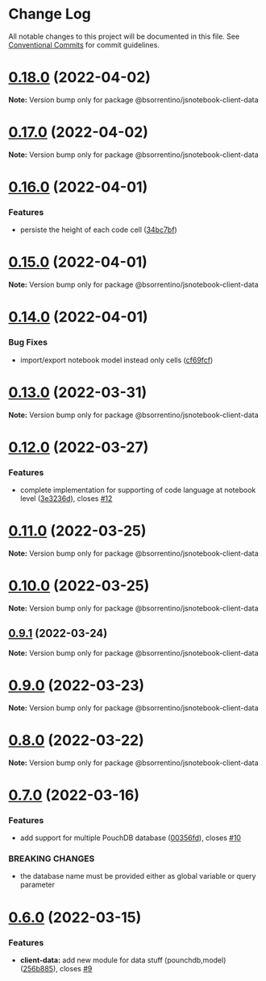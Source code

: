 # Change Log

All notable changes to this project will be documented in this file.
See [Conventional Commits](https://conventionalcommits.org) for commit guidelines.

# [0.18.0](https://github.com/bsorrentino/js-notebook/compare/v0.17.0...v0.18.0) (2022-04-02)

**Note:** Version bump only for package @bsorrentino/jsnotebook-client-data





# [0.17.0](https://github.com/bsorrentino/js-notebook/compare/v0.16.0...v0.17.0) (2022-04-02)

**Note:** Version bump only for package @bsorrentino/jsnotebook-client-data





# [0.16.0](https://github.com/bsorrentino/js-notebook/compare/v0.15.0...v0.16.0) (2022-04-01)


### Features

* persiste the height of each code cell ([34bc7bf](https://github.com/bsorrentino/js-notebook/commit/34bc7bfde6bb96aecc7fe345ec6235502d165315))





# [0.15.0](https://github.com/bsorrentino/js-notebook/compare/v0.14.0...v0.15.0) (2022-04-01)

**Note:** Version bump only for package @bsorrentino/jsnotebook-client-data





# [0.14.0](https://github.com/bsorrentino/js-notebook/compare/v0.13.0...v0.14.0) (2022-04-01)


### Bug Fixes

* import/export notebook model instead only cells ([cf69fcf](https://github.com/bsorrentino/js-notebook/commit/cf69fcfa214b2afb21250a7128f43908efb59a9f))





# [0.13.0](https://github.com/bsorrentino/js-notebook/compare/v0.12.0...v0.13.0) (2022-03-31)

**Note:** Version bump only for package @bsorrentino/jsnotebook-client-data





# [0.12.0](https://github.com/bsorrentino/js-notebook/compare/v0.11.0...v0.12.0) (2022-03-27)


### Features

* complete implementation for supporting of code language at notebook level ([3e3236d](https://github.com/bsorrentino/js-notebook/commit/3e3236db92b23ac397a7118bdbc8e622287978b8)), closes [#12](https://github.com/bsorrentino/js-notebook/issues/12)





# [0.11.0](https://github.com/bsorrentino/js-notebook/compare/v0.10.0...v0.11.0) (2022-03-25)

**Note:** Version bump only for package @bsorrentino/jsnotebook-client-data





# [0.10.0](https://github.com/bsorrentino/js-notebook/compare/v0.9.1...v0.10.0) (2022-03-25)

**Note:** Version bump only for package @bsorrentino/jsnotebook-client-data





## [0.9.1](https://github.com/bsorrentino/js-notebook/compare/v0.9.0...v0.9.1) (2022-03-24)

**Note:** Version bump only for package @bsorrentino/jsnotebook-client-data





# [0.9.0](https://github.com/bsorrentino/js-notebook/compare/v0.8.0...v0.9.0) (2022-03-23)

**Note:** Version bump only for package @bsorrentino/jsnotebook-client-data





# [0.8.0](https://github.com/bsorrentino/js-notebook/compare/v0.7.0...v0.8.0) (2022-03-22)

**Note:** Version bump only for package @bsorrentino/jsnotebook-client-data





# [0.7.0](https://github.com/bsorrentino/js-notebook/compare/v0.6.0...v0.7.0) (2022-03-16)


### Features

* add support for multiple PouchDB database ([00356fd](https://github.com/bsorrentino/js-notebook/commit/00356fd7f1f42ad094202fce2cd5f3341d03e2fc)), closes [#10](https://github.com/bsorrentino/js-notebook/issues/10)


### BREAKING CHANGES

* the database name must be provided either as global variable or query parameter





# [0.6.0](https://github.com/bsorrentino/js-notebook/compare/v0.5.2...v0.6.0) (2022-03-15)


### Features

* **client-data:** add new module for data stuff (pounchdb,model) ([256b885](https://github.com/bsorrentino/js-notebook/commit/256b885b300278e4eff8ae94a3068ee68a56fedc)), closes [#9](https://github.com/bsorrentino/js-notebook/issues/9)
